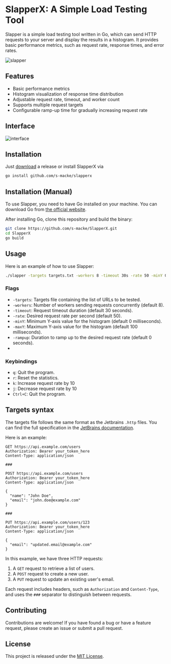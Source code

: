 # SlapperX: A Simple Load Testing Tool

Slapper is a simple load testing tool written in Go, which can send HTTP requests to your server and display the results in a histogram. It provides basic performance metrics, such as request rate, response times, and error rates.

![slapper](img/example.gif)

## Features

- Basic performance metrics
- Histogram visualization of response time distribution
- Adjustable request rate, timeout, and worker count
- Supports multiple request targets
- Configurable ramp-up time for gradually increasing request rate


## Interface

![interface](img/interface.png)

## Installation

Just [download](https://github.com/s-macke/SlapperX/releases/tag/v0.2.3) a release or install SlapperX via

```bash
go install github.com/s-macke/slapperx
```

## Installation (Manual)

To use Slapper, you need to have Go installed on your machine. You can download Go from [the official website](https://golang.org/dl/).

After installing Go, clone this repository and build the binary:

```bash
git clone https://github.com/s-macke/SlapperX.git
cd SlapperX
go build
```

## Usage

Here is an example of how to use Slapper:

```bash
./slapper -targets targets.txt -workers 8 -timeout 30s -rate 50 -minY 0ms -maxY 100ms -rampup 10s
```

### Flags

- `-targets`: Targets file containing the list of URLs to be tested.
- `-workers`: Number of workers sending requests concurrently (default 8).
- `-timeout`: Request timeout duration (default 30 seconds).
- `-rate`: Desired request rate per second (default 50).
- `-minY`: Minimum Y-axis value for the histogram (default 0 milliseconds).
- `-maxY`: Maximum Y-axis value for the histogram (default 100 milliseconds).
- `-rampup`: Duration to ramp up to the desired request rate (default 0 seconds).
- 

### Keybindings

- `q`: Quit the program.
- `r`: Reset the statistics.
- `k`: Increase request rate by 10
- `j`: Decrease request rate by 10
- `Ctrl+C`: Quit the program.

## Targets syntax

The targets file follows the same format as the Jetbrains `.http` files.
You can find the full specification in the
[JetBrains documentation](https://www.jetbrains.com/help/idea/exploring-http-syntax.html#short-form-for-get-requests).
	
Here is an example:

```
GET https://api.example.com/users
Authorization: Bearer your_token_here
Content-Type: application/json

###

POST https://api.example.com/users
Authorization: Bearer your_token_here
Content-Type: application/json

{
  "name": "John Doe",
  "email": "john.doe@example.com"
}

###

PUT https://api.example.com/users/123
Authorization: Bearer your_token_here
Content-Type: application/json

{
  "email": "updated.email@example.com"
}
```

In this example, we have three HTTP requests:

1. A `GET` request to retrieve a list of users.
2. A `POST` request to create a new user.
3. A `PUT` request to update an existing user's email.

Each request includes headers, such as `Authorization` and `Content-Type`, and uses the `###` separator to distinguish between requests.


## Contributing

Contributions are welcome! If you have found a bug or have a feature request, please create an issue or submit a pull request.

## License

This project is released under the [MIT License](https://opensource.org/licenses/MIT).
